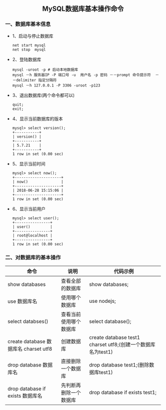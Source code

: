 ## <center>MySQL数据库基本操作命令</center>

### 一、数据库基本信息
* 1、启动与停止数据库

  ```mysql
  net start mysql
  net stop  mysql
  ```

* 2、登陆数据库

  ```mysql
  mysql -uroot -p # 启动本地数据库
  mysql －h 服务器IP -P 端口号 -u  用户名 -p 密码 －－prompt 命令提示符  －－delimiter 指定分隔符
  mysql －h 127.0.0.1 -P 3306 -uroot -p123
  ```

* 3、退出数据库(两个命令都可以)

  ```mysql
  quit;
  exit;
  ```

* 4、显示当前数据库的版本

  ```mysql
  mysql> select version();
  +-----------+
  | version() |
  +-----------+
  | 5.7.21    |
  +-----------+
  1 row in set (0.00 sec)
  ```

* 5、显示当前时间

  ```mysql
  mysql> select now();
  +---------------------+
  | now()               |
  +---------------------+
  | 2018-06-28 15:15:06 |
  +---------------------+
  1 row in set (0.00 sec)
  ```
* 6、显示当前用户

  ```mysql
  mysql> select user();
  +----------------+
  | user()         |
  +----------------+
  | root@localhost |
  +----------------+
  1 row in set (0.00 sec)
  ```

### 二、对数据库的基本操作

|命令|说明|代码示例|
|---|---|---|
|show databases|查看全部的数据库|show databases;|
|use 数据库名|使用哪个数据库|use nodejs;|
|select databses()|查看当前使用哪个数据库|select database();|
|create database 数据库名 charset utf8|创建数据库|create database test1 charset utf8;(创建一个数据库名为test1)|
|drop database 数据库名|直接删除一个数据库|drop database test1;(删除数据库test1)|
|drop database if exists 数据库名|先判断再删除一个数据库|drop database if exists test1;|
